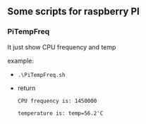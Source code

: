 ## Some scripts for raspberry PI

### PiTempFreq
It just show CPU frequency and temp

example:

* `.\PiTempFreq.sh`
* return 
  
  `CPU frequency is: 1450000`
  
  `temperature is: temp=56.2'C`


